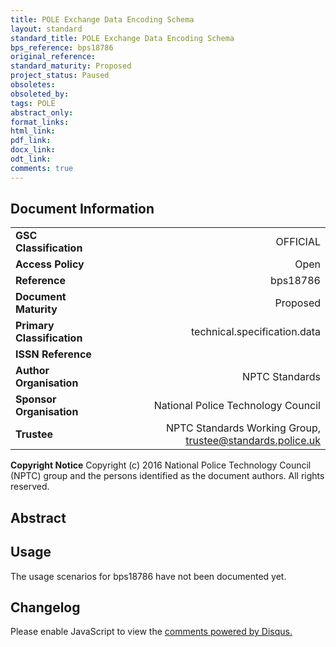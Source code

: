 ```yaml
---
title: POLE Exchange Data Encoding Schema
layout: standard
standard_title: POLE Exchange Data Encoding Schema
bps_reference: bps18786
original_reference: 
standard_maturity: Proposed
project_status: Paused
obsoletes: 
obsoleted_by: 
tags: POLE
abstract_only:
format_links:
html_link: 
pdf_link: 
docx_link: 
odt_link: 
comments: true
---
```


## Document Information

|||
| :------- | ------: |
| **GSC Classification**     | OFFICIAL |
| **Access Policy**          | Open |
| **Reference**              | bps18786  |
| **Document Maturity**      | Proposed |
| **Primary Classification** | technical.specification.data |
| **ISSN Reference**         |  |
| **Author Organisation**    |NPTC Standards|
| **Sponsor Organisation**   |National Police Technology Council|
| **Trustee**                | NPTC Standards Working Group, <a href="mailto:trustee@standards.police.uk?subject=bps18786 POLE Exchange Data Encoding Schema">trustee@standards.police.uk |

**Copyright Notice**
Copyright (c) 2016 National Police Technology Council (NPTC) group and the persons identified as the document authors. All rights reserved.

## Abstract

        
## Usage
The usage scenarios for bps18786 have not been documented yet.

## Changelog

<div id="disqus_thread"></div>
<script>

/**
*  RECOMMENDED CONFIGURATION VARIABLES: EDIT AND UNCOMMENT THE SECTION BELOW TO INSERT DYNAMIC VALUES FROM YOUR PLATFORM OR CMS.
*  LEARN WHY DEFINING THESE VARIABLES IS IMPORTANT: https://disqus.com/admin/universalcode/#configuration-variables*/
/*
var disqus_config = function () {
this.page.url = PAGE_URL;  // Replace PAGE_URL with your page's canonical URL variable
this.page.identifier = PAGE_IDENTIFIER; // Replace PAGE_IDENTIFIER with your page's unique identifier variable
};
*/
(function() { // DON'T EDIT BELOW THIS LINE
var d = document, s = d.createElement('script');
s.src = 'https://nptcstandards.disqus.com/embed.js';
s.setAttribute('data-timestamp', +new Date());
(d.head || d.body).appendChild(s);
})();
</script>
<noscript>Please enable JavaScript to view the <a href="https://disqus.com/?ref_noscript">comments powered by Disqus.</a></noscript>

